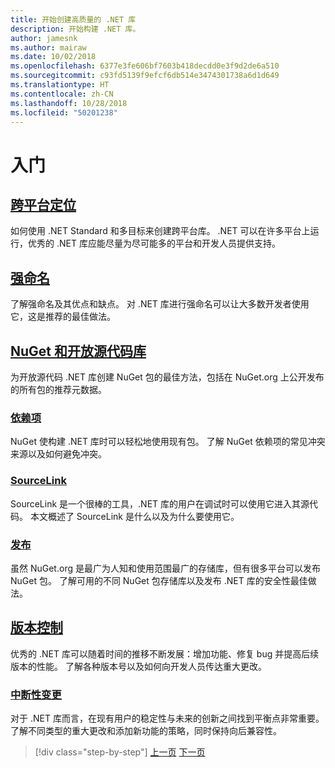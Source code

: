 ```yaml
---
title: 开始创建高质量的 .NET 库
description: 开始构建 .NET 库。
author: jamesnk
ms.author: mairaw
ms.date: 10/02/2018
ms.openlocfilehash: 6377e3fe606bf7603b418decdd0e3f9d2de6a510
ms.sourcegitcommit: c93fd5139f9efcf6db514e3474301738a6d1d649
ms.translationtype: HT
ms.contentlocale: zh-CN
ms.lasthandoff: 10/28/2018
ms.locfileid: "50201238"
---
```

# <a name="get-started"></a>入门

## <a name="cross-platform-targetingcross-platform-targetingmd"></a>[跨平台定位](./cross-platform-targeting.md)

如何使用 .NET Standard 和多目标来创建跨平台库。 .NET 可以在许多平台上运行，优秀的 .NET 库应能尽量为尽可能多的平台和开发人员提供支持。

## <a name="strong-namingstrong-namingmd"></a>[强命名](./strong-naming.md)

了解强命名及其优点和缺点。 对 .NET 库进行强命名可以让大多数开发者使用它，这是推荐的最佳做法。

## <a name="nuget-and-open-source-librariesnugetmd"></a>[NuGet 和开放源代码库](./nuget.md)

为开放源代码 .NET 库创建 NuGet 包的最佳方法，包括在 NuGet.org 上公开发布的所有包的推荐元数据。

### <a name="dependenciesdependenciesmd"></a>[依赖项](./dependencies.md)

NuGet 使构建 .NET 库时可以轻松地使用现有包。 了解 NuGet 依赖项的常见冲突来源以及如何避免冲突。

### <a name="sourcelinksourcelinkmd"></a>[SourceLink](./sourcelink.md)

SourceLink 是一个很棒的工具，.NET 库的用户在调试时可以使用它进入其源代码。 本文概述了 SourceLink 是什么以及为什么要使用它。

### <a name="publishingpublish-nuget-packagemd"></a>[发布](./publish-nuget-package.md)

虽然 NuGet.org 是最广为人知和使用范围最广的存储库，但有很多平台可以发布 NuGet 包。 了解可用的不同 NuGet 包存储库以及发布 .NET 库的安全性最佳做法。

## <a name="versioningversioningmd"></a>[版本控制](./versioning.md)

优秀的 .NET 库可以随着时间的推移不断发展：增加功能、修复 bug 并提高后续版本的性能。 了解各种版本号以及如何向开发人员传达重大更改。

### <a name="breaking-changesbreaking-changesmd"></a>[中断性变更](./breaking-changes.md)

对于 .NET 库而言，在现有用户的稳定性与未来的创新之间找到平衡点非常重要。 了解不同类型的重大更改和添加新功能的策略，同时保持向后兼容性。

>[!div class="step-by-step"]
[上一页](./index.md)
[下一页](./cross-platform-targeting.md)
